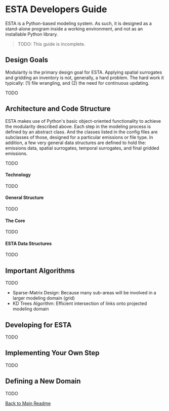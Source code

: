 # ESTA Developers Guide

ESTA is a Python-based modeling system. As such, it is designed as a stand-alone program inside a working environment, and not as an installable Python library.

> TODO: This guide is incomplete.

## Design Goals

Modularity is the primary design goal for ESTA. Applying spatial surrogates and gridding an inventory is not, generally, a hard problem. The hard work it typically: (1) file wrangling, and (2) the need for continuous updating.

TODO

## Architecture and Code Structure

ESTA makes use of Python's basic object-oriented functionality to achieve the modularity described above. Each step in the modeling process is defined by an abstract class. And the classes listed in the config files are subclasses of those, designed for a particular emissions or file type. In addition, a few very general data structures are defined to hold the: emissions data, spatial surrogates, temporal surrogates, and final gridded emissions.

TODO

#### Technology

TODO

#### General Structure

TODO

#### The Core

TODO

#### ESTA Data Structures

TODO


## Important Algorithms

TODO

* Sparse-Matrix Design: Because many sub-areas will be involved in a larger modeling domain (grid)
* KD Trees Algorithm: Efficient intersection of links onto projected modeling domain

## Developing for ESTA

TODO

## Implementing Your Own Step

TODO

## Defining a New Domain

TODO


[Back to Main Readme](../README.md)
